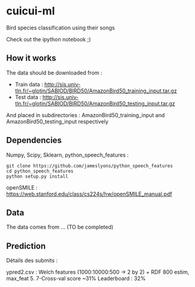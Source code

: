 # cuicui-ml
Bird species classification using their songs

Check out the ipython notebook ;)

## How it works

The data should be downloaded from : 

 - Train data : http://sis.univ-tln.fr/~glotin/SABIOD/BIRD50/AmazonBird50_training_input.tar.gz
 - Test data : http://sis.univ-tln.fr/~glotin/SABIOD/BIRD50/AmazonBird50_testing_input.tar.gz

And placed in subdirectories : AmazonBird50_training_input and AmazonBird50_testing_input respectively

## Dependencies

Numpy, Scipy, Sklearn, python_speech_features :
```
git clone https://github.com/jameslyons/python_speech_features
cd python_speech_features
python setup.py install
```

openSMILE : https://web.stanford.edu/class/cs224s/hw/openSMILE_manual.pdf

## Data

The data comes from ... (TO be completed)

## Prediction 

Détails des submits :

ypred2.csv : Welch features (1000:10000:500 -> 2 by 2) + RDF 800 estim, max_feat 5.
7-Cross-val score ~31%
Leaderboard : 32%

